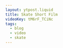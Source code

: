 ```yaml
---
layout: ytpost.liquid
title: Skate Short Film
videoKey: tM6rF_TCiNc
tags:
  - blog
  - video
  - skate
---
```


